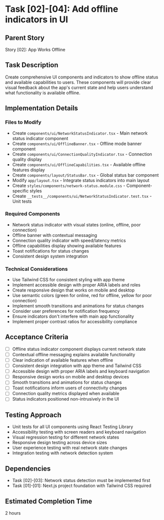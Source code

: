 # Task [02]-[04]: Add offline indicators in UI

## Parent Story

Story [02]: App Works Offline

## Task Description

Create comprehensive UI components and indicators to show offline status and available capabilities
to users. These components will provide clear visual feedback about the app's current state and help
users understand what functionality is available offline.

## Implementation Details

### Files to Modify

- Create `components/ui/NetworkStatusIndicator.tsx` - Main network status indicator component
- Create `components/ui/OfflineBanner.tsx` - Offline mode banner component
- Create `components/ui/ConnectionQualityIndicator.tsx` - Connection quality display
- Create `components/ui/OfflineCapabilities.tsx` - Available offline features display
- Create `components/layout/StatusBar.tsx` - Global status bar component
- Modify `app/layout.tsx` - Integrate status indicators into main layout
- Create `styles/components/network-status.module.css` - Component-specific styles
- Create `__tests__/components/ui/NetworkStatusIndicator.test.tsx` - Unit tests

### Required Components

- Network status indicator with visual states (online, offline, poor connection)
- Offline banner with contextual messaging
- Connection quality indicator with speed/latency metrics
- Offline capabilities display showing available features
- Toast notifications for status changes
- Consistent design system integration

### Technical Considerations

- Use Tailwind CSS for consistent styling with app theme
- Implement accessible design with proper ARIA labels and roles
- Create responsive design that works on mobile and desktop
- Use semantic colors (green for online, red for offline, yellow for poor connection)
- Implement smooth transitions and animations for status changes
- Consider user preferences for notification frequency
- Ensure indicators don't interfere with main app functionality
- Implement proper contrast ratios for accessibility compliance

## Acceptance Criteria

- [ ] Offline status indicator component displays current network state
- [ ] Contextual offline messaging explains available functionality
- [ ] Clear indication of available features when offline
- [ ] Consistent design integration with app theme and Tailwind CSS
- [ ] Accessible design with proper ARIA labels and keyboard navigation
- [ ] Responsive design works on mobile and desktop devices
- [ ] Smooth transitions and animations for status changes
- [ ] Toast notifications inform users of connectivity changes
- [ ] Connection quality metrics displayed when available
- [ ] Status indicators positioned non-intrusively in the UI

## Testing Approach

- Unit tests for all UI components using React Testing Library
- Accessibility testing with screen readers and keyboard navigation
- Visual regression testing for different network states
- Responsive design testing across device sizes
- User experience testing with real network state changes
- Integration testing with network detection system

## Dependencies

- Task [02]-[03]: Network status detection must be implemented first
- Task [01]-[01]: Next.js project foundation with Tailwind CSS required

## Estimated Completion Time

2 hours
